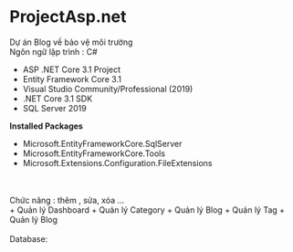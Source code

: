 # ProjectAsp.net
Dự án Blog về bảo vệ môi trường
<br>
Ngôn ngữ lập trình : C#
+ ASP .NET Core 3.1 Project
+ Entity Framework Core 3.1
+ Visual Studio Community/Professional (2019)
+ .NET Core 3.1 SDK
+ SQL Server 2019 

<b>Installed Packages</b>
<br>
+ Microsoft.EntityFrameworkCore.SqlServer
+ Microsoft.EntityFrameworkCore.Tools
+ Microsoft.Extensions.Configuration.FileExtensions
<br>
<br>
Chức năng : thêm , sửa, xóa ...
<br>
+ Quản lý Dashboard
+ Quản lý Category
+ Quản lý Blog
+ Quản lý Tag
+ Quản lý Blog
<br>
<br>
Database:

